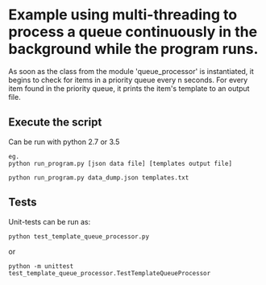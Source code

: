 # Example using multi-threading to process a queue continuously in the background while the program runs.

As soon as the class from the module 'queue_processor' is instantiated,
it begins to check for items in a priority queue every n seconds.
For every item found in the priority queue, it prints the item's template to an output file.

## Execute the script

Can be run with python 2.7 or 3.5
```
eg.
python run_program.py [json data file] [templates output file]

python run_program.py data_dump.json templates.txt
```

## Tests

Unit-tests can be run as:
```
python test_template_queue_processor.py
```
or
```
python -m unittest test_template_queue_processor.TestTemplateQueueProcessor
```
